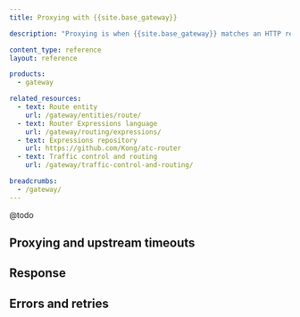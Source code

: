 ```yaml
---
title: Proxying with {{site.base_gateway}}

description: "Proxying is when {{site.base_gateway}} matches an HTTP request with a [registered route](/gateway/entities/route/) and forwards the request."

content_type: reference
layout: reference

products:
  - gateway

related_resources:
  - text: Route entity
    url: /gateway/entities/route/
  - text: Router Expressions language
    url: /gateway/routing/expressions/
  - text: Expressions repository
    url: https://github.com/Kong/atc-router
  - text: Traffic control and routing
    url: /gateway/traffic-control-and-routing/

breadcrumbs:
  - /gateway/
---
```


@todo

<!--content plans:
- See branch for draft: https://github.com/Kong/developer.konghq.com/compare/main...request-lifecycle (Note: I got feedback that the content I had here was more than just proxying, it was covering more request lifecycle, so the content will need to be pared down)
- priority order for proxying traffic
- listeners
- upstream timeouts
- Errors and retries during proxying
- Response streaming
-->

## Proxying and upstream timeouts

## Response

## Errors and retries